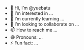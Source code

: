 - 👋 Hi, I’m @yuebatu
- 👀 I’m interested in ...
- 🌱 I’m currently learning ...
- 💞️ I’m looking to collaborate on ...
- 📫 How to reach me ...
- 😄 Pronouns: ...
- ⚡ Fun fact: ...

<!---
yuebatu/yuebatu is a ✨ special ✨ repository because its `README.md` (this file) appears on your GitHub profile.
You can click the Preview link to take a look at your changes.
--->
